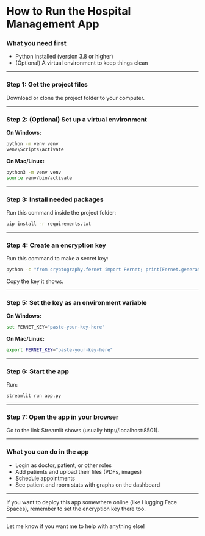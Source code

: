 
# How to Run the Hospital Management App

### What you need first

- Python installed (version 3.8 or higher)
- (Optional) A virtual environment to keep things clean

---

### Step 1: Get the project files

Download or clone the project folder to your computer.

---

### Step 2: (Optional) Set up a virtual environment

**On Windows:**

```bash
python -m venv venv
venv\Scripts\activate
```

**On Mac/Linux:**

```bash
python3 -m venv venv
source venv/bin/activate
```

---

### Step 3: Install needed packages

Run this command inside the project folder:

```bash
pip install -r requirements.txt
```

---

### Step 4: Create an encryption key

Run this command to make a secret key:

```bash
python -c "from cryptography.fernet import Fernet; print(Fernet.generate_key().decode())"
```

Copy the key it shows.

---

### Step 5: Set the key as an environment variable

**On Windows:**

```bash
set FERNET_KEY="paste-your-key-here"
```

**On Mac/Linux:**

```bash
export FERNET_KEY="paste-your-key-here"
```

---

### Step 6: Start the app

Run:

```bash
streamlit run app.py
```

---

### Step 7: Open the app in your browser

Go to the link Streamlit shows (usually http://localhost:8501).

---

### What you can do in the app

- Login as doctor, patient, or other roles
- Add patients and upload their files (PDFs, images)
- Schedule appointments
- See patient and room stats with graphs on the dashboard

---

If you want to deploy this app somewhere online (like Hugging Face Spaces), remember to set the encryption key there too.

---

Let me know if you want me to help with anything else!
